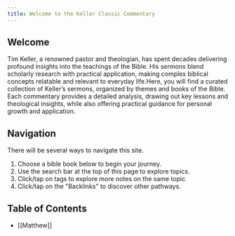 ```yaml
---
title: Welcome to the Keller Classic Commentary
---
```

## Welcome
Tim Keller, a renowned pastor and theologian, has spent decades delivering profound insights into the teachings of the Bible. His sermons blend scholarly research with practical application, making complex biblical concepts relatable and relevant to everyday life.Here, you will find a curated collection of Keller’s sermons, organized by themes and books of the Bible. Each commentary provides a detailed analysis, drawing out key lessons and theological insights, while also offering practical guidance for personal growth and application.

## Navigation
There will be several ways to navigate this site. 
1. Choose a bible book below to begin your journey.
2. Use the search bar at the top of this page to explore topics.
3. Click/tap on tags to explore more notes on the same topic
4. Click/tap on the "Backlinks" to discover other pathways. 

## Table of Contents
- [[Matthew]]
